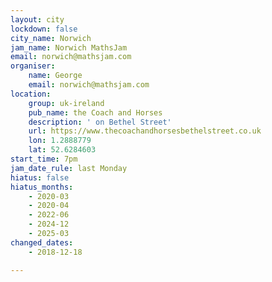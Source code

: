 ```yaml
---
layout: city
lockdown: false
city_name: Norwich
jam_name: Norwich MathsJam
email: norwich@mathsjam.com
organiser:
    name: George
    email: norwich@mathsjam.com
location:
    group: uk-ireland
    pub_name: the Coach and Horses
    description: ' on Bethel Street'
    url: https://www.thecoachandhorsesbethelstreet.co.uk
    lon: 1.2888779
    lat: 52.6284603
start_time: 7pm
jam_date_rule: last Monday
hiatus: false
hiatus_months:
    - 2020-03
    - 2020-04
    - 2022-06
    - 2024-12
    - 2025-03
changed_dates:
    - 2018-12-18

---
```


